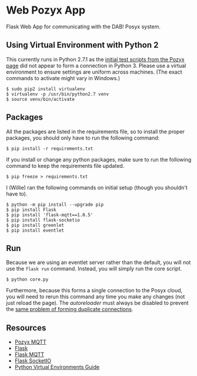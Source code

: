 # Web Pozyx App
Flask Web App for communicating with the DAB! Posyx system.

## Using Virtual Environment with Python 2
This currently runs in Python 2.7.1 as the [initial test scripts from the Pozyx page](https://www.pozyx.io/documentation/creator/connect-with-mqtt) did not appear to form a connection in Python 3. Please use a virtual environment to ensure settings are uniform across machines. (The exact commands to activate might vary in Windows.)
```
$ sudo pip2 install virtualenv
$ virtualenv -p /usr/bin/python2.7 venv
$ source venv/bin/activate
```

## Packages
All the packages are listed in the requirements file, so to install the proper packages, you should only have to run the following command:
```
$ pip install -r requirements.txt
```

If you install or change any python packages, make sure to run the following command to keep the requirements file updated.
```
$ pip freeze > requirements.txt
```

I (Willie) ran the following commands on initial setup (though you shouldn't have to).
```
$ python -m pip install --upgrade pip
$ pip install Flask
$ pip install 'flask-mqtt==1.0.5'
$ pip install flask-socketio
$ pip install greenlet
$ pip install eventlet
```

## Run
Because we are using an eventlet server rather than the default, you will not use the `flask run` command. Instead, you will simply run the core script.
```
$ python core.py
```
Furthermore, because this forms a single connection to the Posyx cloud, you will need to rerun this command any time you make any changes (not just reload the page). The *autoreloader* must always be disabled to prevent the [same problem of forming duplicate connections](https://flask-mqtt.readthedocs.io/en/latest/index.html#limitations).


## Resources
* [Pozyx MQTT](https://www.pozyx.io/documentation/creator/connect-with-mqtt)
* [Flask](https://flask.palletsprojects.com/en/1.1.x/)
* [Flask MQTT](https://flask-mqtt.readthedocs.io/en/latest/index.html)
* [Flask SocketIO](https://flask-socketio.readthedocs.io/en/latest/)
* [Python Virtual Environments Guide](https://docs.python-guide.org/dev/virtualenvs/)
